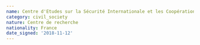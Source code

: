 ```yaml
---
name: Centre d'Etudes sur la Sécurité Internationale et les Coopérations Européennes (CESICE) 
category: civil_society
nature: Centre de recherche
nationality: France
date_signed: '2018-11-12'
---
```

    